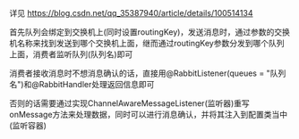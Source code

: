 详见 https://blog.csdn.net/qq_35387940/article/details/100514134

首先队列会绑定到交换机上(同时设置routingKey)，发送消息时，通过参数的交换机名称来找到发送到哪个交换机上面，继而通过routingKey参数分发到哪个队列上面，消费者监听队列(队列名)即可

消费者接收消息时不想消息确认的话，直接用@RabbitListener(queues = "队列名")和@RabbitHandler处理返回信息即可

否则的话需要通过实现ChannelAwareMessageListener(监听器)重写onMessage方法来处理数据，同时可以进行消息确认，并将其注入到配置类当中(监听容器)

